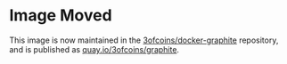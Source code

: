 Image Moved
===========

This image is now maintained in the
[3ofcoins/docker-graphite](https://github.com/3ofcoins/docker-graphite/)
repository, and is published as
[quay.io/3ofcoins/graphite](https://quay.io/3ofcoins/graphite/).
